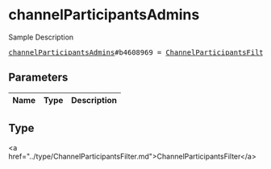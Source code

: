 # channelParticipantsAdmins

Sample Description

<pre>
<a href="../constructor/channelParticipantsAdmins.md">channelParticipantsAdmins</a>#b4608969 = <a href="../type/ChannelParticipantsFilter.md">ChannelParticipantsFilter</a>;
</pre>

## Parameters

| Name | Type | Description |
|------|:----:|-------------|

## Type

&lt;a href=&#34;../type/ChannelParticipantsFilter.md&#34;&gt;ChannelParticipantsFilter&lt;/a&gt;

